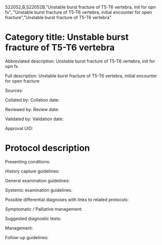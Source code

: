 S22052,B,S22052B,"Unstable burst fracture of T5-T6 vertebra, init for opn fx", "Unstable burst fracture of T5-T6 vertebra, initial encounter for open fracture","Unstable burst fracture of T5-T6 vertebra"
# Category title: Unstable burst fracture of T5-T6 vertebra

Abbreviated description: Unstable burst fracture of T5-T6 vertebra, init for opn fx

Full description: Unstable burst fracture of T5-T6 vertebra, initial encounter for open fracture

Sources:

Collated by:
Collation date:

Reviewed by:
Review date:

Validated by:
Validation date:

Approval UID:

# Protocol description

Presenting conditions:

History capture guidelines:

General examination guidelines:

Systemic examination guidelines:

Possible differential diagnoses with links to related protocols:

Symptomatic / Palliative management:

Suggested diagnostic tests:

Management:

Follow-up guidelines:
